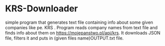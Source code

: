 # KRS-Downloader
simple program that generates text file containing info about some given companies like pe. KRS . Program reads company names from text file and finds info about them on https://mojepanstwo.pl/api/krs. It downloads JSON file, filters it and puts in (given files name)OUTPUT.txt file.
